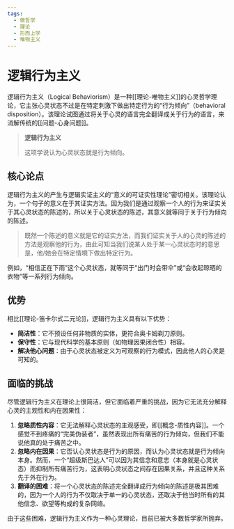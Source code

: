 ```yaml
---
tags:
  - 做哲学
  - 理论
  - 形而上学
  - 唯物主义
---
```


# 逻辑行为主义

逻辑行为主义（Logical Behaviorism）是一种[[理论-唯物主义]]的心灵哲学理论，它主张心灵状态不过是在特定刺激下做出特定行为的“行为倾向”（behavioral disposition）。该理论试图通过将关于心灵的语言完全翻译成关于行为的语言，来消解传统的[[问题-心身问题]]。

> **逻辑行为主义**
>
> 这项学说认为心灵状态就是行为倾向。

## 核心论点

逻辑行为主义的产生与逻辑实证主义的“意义的可证实性理论”密切相关。该理论认为，一个句子的意义在于其证实方法。因为我们是通过观察一个人的行为来证实关于其心灵状态的陈述的，所以关于心灵状态的陈述，其意义就等同于关于行为倾向的陈述。

> 既然一个陈述的意义就是它的证实方法，而我们证实关于人的心灵的陈述的方法是观察他的行为，由此可知当我们说某人处于某一心灵状态时的意思是，他/她会在特定情境下做出特定行为。

例如，“相信正在下雨”这个心灵状态，就等同于“出门时会带伞”或“会收起晾晒的衣物”等一系列行为倾向。

## 优势

相比[[理论-笛卡尔式二元论]]，逻辑行为主义具有以下优势：
*   **简洁性**：它不预设任何非物质的实体，更符合奥卡姆剃刀原则。
*   **保守性**：它与现代科学的基本原则（如物理因果闭合性）相容。
*   **解决他心问题**：由于心灵状态被定义为可观察的行为模式，因此他人的心灵是可知的。

## 面临的挑战

尽管逻辑行为主义在理论上很简洁，但它面临着严重的挑战，因为它无法充分解释心灵的主观性和内在因果性：

1.  **忽略质性内容**：它无法解释心灵状态的主观感受，即[[概念-质性内容]]。一个感觉不到疼痛的“完美伪装者”，虽然表现出所有痛苦的行为倾向，但我们不能说他真的处于痛苦之中。
2.  **忽略内在因果**：它否认心灵状态是行为的原因，而认为心灵状态就是行为倾向本身。然而，一个“超级斯巴达人”可以因为其信念和意志（本身就是心灵状态）而抑制所有痛苦行为，这表明心灵状态之间存在因果关系，并且这种关系先于外在行为。
3.  **翻译的困难**：将一个心灵状态的陈述完全翻译成行为倾向的陈述是极其困难的，因为一个人的行为不仅取决于单一的心灵状态，还取决于他当时所有的其他信念、欲望等构成的复杂网络。

由于这些困难，逻辑行为主义作为一种心灵理论，目前已被大多数哲学家所抛弃。
